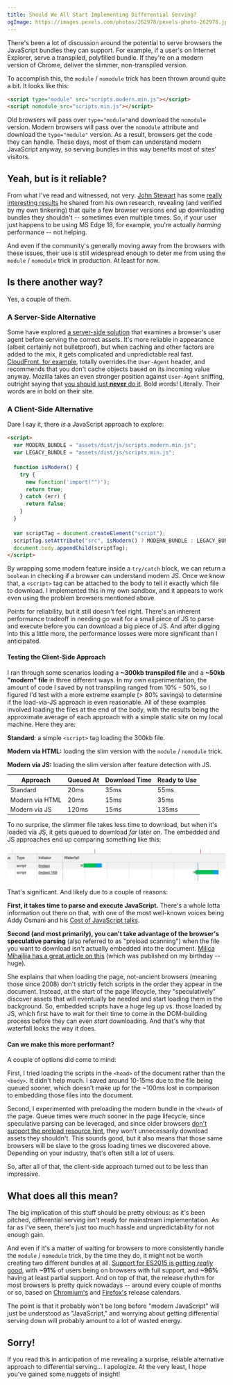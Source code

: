 ```yaml
---
title: Should We All Start Implementing Differential Serving?
ogImage: https://images.pexels.com/photos/262978/pexels-photo-262978.jpeg?auto=compress&cs=tinysrgb&dpr=3&h=1200&w=1200
---
```


There's been a lot of discussion around the potential to serve browsers the JavaScript bundles they can support. For example, if a user's on Internet Explorer, serve a transpiled, polyfilled bundle. If they're on a modern version of Chrome, deliver the slimmer, non-transpiled version.

To accomplish this, the `module` / `nomodule` trick has been thrown around quite a bit. It looks like this:

```html
<script type="module" src="scripts.modern.min.js"></script>
<script nomodule src="scripts.min.js"></script>
```

Old browsers will pass over `type="module"`and download the `nomodule` version. Modern browsers will pass over the `nomodule` attribute and download the `type="module"` version. As a result, browsers get the code they can handle. These days, most of them can understand modern JavaScript anyway, so serving bundles in this way benefits most of sites' visitors.

## Yeah, but is it reliable?

From what I've read and witnessed, not very. [John Stewart](https://www.johnstewart.dev/) has some [really interesting results](https://github.com/johnstew/differential-serving#tests) he shared from his own research, revealing (and verified by my own tinkering) that quite a few browser versions end up downloading bundles they shouldn't -- sometimes even multiple times. So, if your user just happens to be using MS Edge 18, for example, you're actually _harming_ performance -- not helping.

And even if the community's generally moving away from the browsers with these issues, their use is still widespread enough to deter me from using the `module` / `nomodule` trick in production. At least for now.

## Is there another way?

Yes, a couple of them.

### A Server-Side Alternative

Some have explored [a server-side solution](https://www.johnstewart.dev/differential-serving#alternative-approach) that examines a browser's user agent before serving the correct assets. It's more reliable in appearance (albeit certainly not bulletproof), but when caching and other factors are added to the mix, it gets complicated and unpredictable real fast. [CloudFront, for example](https://docs.aws.amazon.com/AmazonCloudFront/latest/DeveloperGuide/RequestAndResponseBehaviorCustomOrigin.html#request-custom-user-agent-header), totally overrides the `User-Agent` header, and recommends that you don't cache objects based on its incoming value anyway. Mozilla takes an even stronger position against `User-Agent` sniffing, outright saying that [you should just **never** do it](https://developer.mozilla.org/en-US/docs/Web/HTTP/Browser_detection_using_the_user_agent#Considerations_before_using_browser_detection). Bold words! Literally. Their words are in bold on their site.

### A Client-Side Alternative

Dare I say it, there _is_ a JavaScript approach to explore:

```html
<script>
  var MODERN_BUNDLE = "assets/dist/js/scripts.modern.min.js";
  var LEGACY_BUNDLE = "assets/dist/js/scripts.min.js";

  function isModern() {
    try {
      new Function('import("")');
      return true;
    } catch (err) {
      return false;
    }
  }

  var scriptTag = document.createElement("script");
  scriptTag.setAttribute("src", isModern() ? MODERN_BUNDLE : LEGACY_BUNDLE);
  document.body.appendChild(scriptTag);
</script>
```

By wrapping some modern feature inside a `try/catch` block, we can return a `boolean` in checking if a browser can understand modern JS. Once we know that, a `<script>` tag can be attached to the body to tell it exactly which file to download. I implemented this in my own sandbox, and it appears to work even using the problem browsers mentioned above.

Points for reliability, but it still doesn't feel right. There's an inherent performance tradeoff in needing go wait for a small piece of JS to parse and execute before you can download a big piece of JS. And after digging into this a little more, the performance losses were more significant than I anticipated.

#### Testing the Client-Side Approach

I ran through some scenarios loading a **~300kb transpiled file** and a **~50kb "modern" file** in three different ways. In my own experimentation, the amount of code I saved by not transpiling ranged from 10% - 50%, so I figured I'd test with a more extreme example (> 80% savings) to determine if the load-via-JS approach is even reasonable. All of these examples involved loading the files at the end of the body, with the results being the approximate average of each approach with a simple static site on my local machine. Here they are:

**Standard**: a simple `<script>` tag loading the 300kb file.

**Modern via HTML:** loading the slim version with the `module` / `nomodule` trick.

**Modern via JS:** loading the slim version after feature detection with JS.

| Approach        | Queued At | Download Time | Ready to Use |
| --------------- | --------- | ------------- | ------------ |
| Standard        | 20ms      | 35ms          | 55ms         |
| Modern via HTML | 20ms      | 15ms          | 35ms         |
| Modern via JS   | 120ms     | 15ms          | 135ms        |

To no surprise, the slimmer file takes less time to download, but when it's loaded via JS, it gets queued to download _far_ later on. The embedded and JS approaches end up comparing something like this:

![Browser Waterfall](waterfall.jpg)

That's significant. And likely due to a couple of reasons:

**First, it takes time to parse and execute JavaScript.** There's a whole lotta information out there on that, with one of the most well-known voices being Addy Osmani and his [Cost of JavaScript talks](https://v8.dev/blog/cost-of-javascript-2019).

**Second (and most primarily), you can't take advantage of the browser's speculative parsing** (also referred to as "preload scanning") when the file you want to download isn't actually embedded into the document. [Milica Mihajlija has a great article on this](https://hacks.mozilla.org/2017/09/building-the-dom-faster-speculative-parsing-async-defer-and-preload/) (which was published on my birthday -- huge).

She explains that when loading the page, not-ancient browsers (meaning those since 2008) don't strictly fetch scripts in the order they appear in the document. Instead, at the start of the page lifecycle, they "speculatively" discover assets that will eventually be needed and start loading them in the background. So, embedded scripts have a huge leg up vs. those loaded by JS, which first have to wait for their time to come in the DOM-building process before they can even _start_ downloading. And that's why that waterfall looks the way it does.

#### Can we make this more performant?

A couple of options did come to mind:

First, I tried loading the scripts in the `<head>` of the document rather than the `<body>`. It didn't help much. I saved around 10-15ms due to the file being queued sooner, which doesn't make up for the ~100ms lost in comparison to embedding those files into the document.

Second, I experimented with preloading the modern bundle in the `<head>` of the page. Queue times were _much_ sooner in the page lifecycle, since speculative parsing can be leveraged, and since older browsers [don't support the preload resource hint](https://caniuse.com/#feat=link-rel-preload), they won't unnecessarily download assets they shouldn't. This sounds good, but it also means that those same browsers will be slave to the gross loading times we discovered above. Depending on your industry, that's often still a _lot_ of users.

So, after all of that, the client-side approach turned out to be less than impressive.

## What does all this mean?

The big implication of this stuff should be pretty obvious: as it's been pitched, differential serving isn't ready for mainstream implementation. As far as I've seen, there's just too much hassle and unpredictability for not enough gain.

And even if it's a matter of waiting for browsers to more consistently handle the `module` / `nomodule` trick, by the time they do, it might not be worth creating two different bundles at all. [Support for ES2015 is getting _really_ good](https://caniuse.com/#feat=es6), with **~91%** of users being on browsers with full support, and **~96%** having at least partial support. And on top of that, the release rhythm for most browsers is pretty quick nowadays -- around every couple of months or so, based on [Chromium's](https://www.chromium.org/developers/calendar) and [Firefox's](https://wiki.mozilla.org/Release_Management/Calendar) release calendars.

The point is that it probably won't be long before "modern JavaScript" will just be understood as "JavaScript," and worrying about getting differential serving down will probably amount to a lot of wasted energy.

## Sorry!

If you read this in anticipation of me revealing a surprise, reliable alternative approach to differential serving... I apologize. At the very least, I hope you've gained some nuggets of insight!
